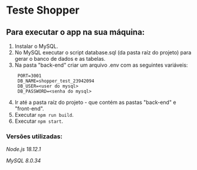 # Teste Shopper

## Para executar o app na sua máquina:

1. Instalar o MySQL.
2. No MySQL executar o script database.sql (da pasta raíz do projeto) para gerar o banco de dados e as tabelas.
3. Na pasta "back-end" criar um arquivo .env com as seguintes variáveis:
    ```
     PORT=3001
     DB_NAME=shopper_test_23942094
     DB_USER=<user do mysql>
     DB_PASSWORD=<senha do mysql>
    ```
4. Ir até a pasta raíz do projeto - que contém as pastas "back-end" e "front-end".
5. Executar `npm run build`.
6. Executar `npm start`.

### Versões utilizadas:

_Node.js 18.12.1_

_MySQL 8.0.34_
